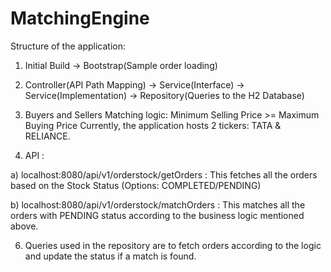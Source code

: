 # MatchingEngine

Structure of the application:

1) Initial Build -> Bootstrap(Sample order loading)

2) Controller(API Path Mapping) -> Service(Interface) -> Service(Implementation) -> Repository(Queries to the H2 Database)

3) Buyers and Sellers Matching logic: Minimum Selling Price >= Maximum Buying Price
   Currently, the application hosts 2 tickers: TATA & RELIANCE.

4) API :

a) localhost:8080/api/v1/orderstock/getOrders : This fetches all the orders based on the Stock Status (Options: COMPLETED/PENDING)
  
b) localhost:8080/api/v1/orderstock/matchOrders : This matches all the orders with PENDING status according to the business logic mentioned above.

6) Queries used in the repository are to fetch orders according to the logic and update the status if a match is found.

   
